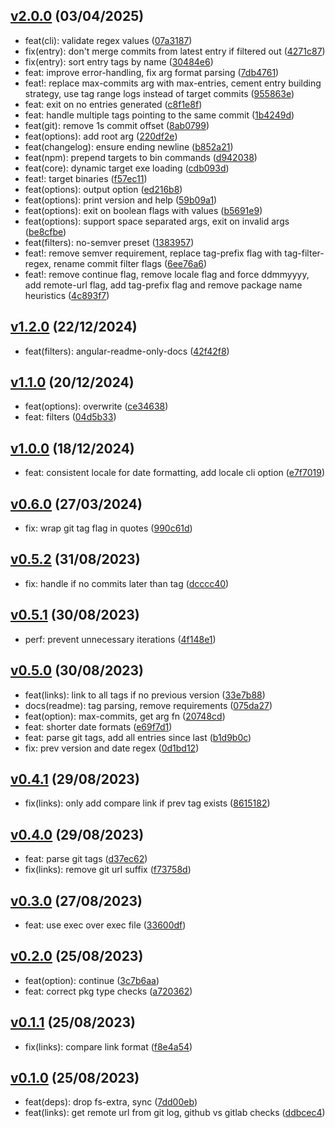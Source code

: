 ## [v2.0.0](https://github.com/Daniel-Knights/changenog/compare/v1.2.0...v2.0.0) (03/04/2025)

- feat(cli): validate regex values ([07a3187](https://github.com/Daniel-Knights/changenog/commit/07a3187dad8950dd545b4b87aef3bb0efbcae027))
- fix(entry): don't merge commits from latest entry if filtered out ([4271c87](https://github.com/Daniel-Knights/changenog/commit/4271c879f94207bf77cbc5b62045e08881f09665))
- fix(entry): sort entry tags by name ([30484e6](https://github.com/Daniel-Knights/changenog/commit/30484e6b6301cca9028397bab2de4fa0a482b08a))
- feat: improve error-handling, fix arg format parsing ([7db4761](https://github.com/Daniel-Knights/changenog/commit/7db47610f996d2f226e2a66d786be78da7d0a9df))
- feat!: replace max-commits arg with max-entries, cement entry building strategy, use tag range logs instead of target commits ([955863e](https://github.com/Daniel-Knights/changenog/commit/955863e11c451f658533f529e91a22be4072bd95))
- feat: exit on no entries generated ([c8f1e8f](https://github.com/Daniel-Knights/changenog/commit/c8f1e8fcdf3b7110777a3f90b2274345a9d9e334))
- feat: handle multiple tags pointing to the same commit ([1b4249d](https://github.com/Daniel-Knights/changenog/commit/1b4249d4fa5144e2c2bbc23febbfadebb7d83057))
- feat(git): remove 1s commit offset ([8ab0799](https://github.com/Daniel-Knights/changenog/commit/8ab0799723822019da342d3580f49f954f37ac4a))
- feat(options): add root arg ([220df2e](https://github.com/Daniel-Knights/changenog/commit/220df2edeb3e036c4f41edbc65fb266e88eda46b))
- feat(changelog): ensure ending newline ([b852a21](https://github.com/Daniel-Knights/changenog/commit/b852a211fd46fab2f3e442f3bc447e5ee07babeb))
- feat(npm): prepend targets to bin commands ([d942038](https://github.com/Daniel-Knights/changenog/commit/d942038ffb7ee06c7734596cc2b8b4d2f28fc71c))
- feat(core): dynamic target exe loading ([cdb093d](https://github.com/Daniel-Knights/changenog/commit/cdb093dc2101892f1092ef9370ea1b300efa8815))
- feat!: target binaries ([f57ec11](https://github.com/Daniel-Knights/changenog/commit/f57ec11fae4663e39bfe596e0b6544b08e1e0821))
- feat(options): output option ([ed216b8](https://github.com/Daniel-Knights/changenog/commit/ed216b89df4b20fecdb8a78d7db43d0de43e5fa7))
- feat(options): print version and help ([59b09a1](https://github.com/Daniel-Knights/changenog/commit/59b09a17b39dd7f9096cd72fc459a0e3dc57c1a7))
- feat(options): exit on boolean flags with values ([b5691e9](https://github.com/Daniel-Knights/changenog/commit/b5691e90b4c09ea2eb33df8fd383bce05a703097))
- feat(options): support space separated args, exit on invalid args ([be8cfbe](https://github.com/Daniel-Knights/changenog/commit/be8cfbef1e1e7aab9c9900599fdb7504eb10e1a8))
- feat(filters): no-semver preset ([1383957](https://github.com/Daniel-Knights/changenog/commit/13839578a032bca92caba88144cda64a9042fef4))
- feat!: remove semver requirement, replace tag-prefix flag with tag-filter-regex, rename commit filter flags ([6ee76a6](https://github.com/Daniel-Knights/changenog/commit/6ee76a65b99e49889c84e28c0262b8ddeabb5716))
- feat!: remove continue flag, remove locale flag and force ddmmyyyy, add remote-url flag, add tag-prefix flag and remove package name heuristics ([4c893f7](https://github.com/Daniel-Knights/changenog/commit/4c893f7238e8de252cb645bbdd0d8c94e9c3dbc7))

## [v1.2.0](https://github.com/Daniel-Knights/changenog/compare/v1.1.0...v1.2.0) (22/12/2024)

- feat(filters): angular-readme-only-docs ([42f42f8](https://github.com/Daniel-Knights/changenog/commit/42f42f80520bd50b9234f62d5bff72964d987acf))

## [v1.1.0](https://github.com/Daniel-Knights/changenog/compare/v1.0.0...v1.1.0) (20/12/2024)

- feat(options): overwrite ([ce34638](https://github.com/Daniel-Knights/changenog/commit/ce3463842e22893fb388685043b196e2e8fb013f))
- feat: filters ([04d5b33](https://github.com/Daniel-Knights/changenog/commit/04d5b33cb697bb33536aaeab511d1e3c0adae569))

## [v1.0.0](https://github.com/Daniel-Knights/changenog/compare/v0.6.0...v1.0.0) (18/12/2024)

- feat: consistent locale for date formatting, add locale cli option ([e7f7019](https://github.com/Daniel-Knights/changenog/commit/e7f701966b85a721d5fc169f1ac1bc9911e3cf13))

## [v0.6.0](https://github.com/Daniel-Knights/changenog/compare/v0.5.2...v0.6.0) (27/03/2024)

- fix: wrap git tag flag in quotes ([990c61d](https://github.com/Daniel-Knights/changenog/commit/990c61dd1ad4d1b950e859766f79bfcdbbe19f0a))

## [v0.5.2](https://github.com/Daniel-Knights/changenog/compare/v0.5.1...v0.5.2) (31/08/2023)

- fix: handle if no commits later than tag ([dcccc40](https://github.com/Daniel-Knights/changenog/commit/dcccc406bf3f85e91449b901b5bcb6d48a54cf6d))

## [v0.5.1](https://github.com/Daniel-Knights/changenog/compare/v0.5.0...v0.5.1) (30/08/2023)

- perf: prevent unnecessary iterations ([4f148e1](https://github.com/Daniel-Knights/changenog/commit/4f148e147a414493a224a222333d83bc5ed8d721))

## [v0.5.0](https://github.com/Daniel-Knights/changenog/compare/v0.4.1...v0.5.0) (30/08/2023)

- feat(links): link to all tags if no previous version ([33e7b88](https://github.com/Daniel-Knights/changenog/commit/33e7b8890799fb76f619faafdf710809a4cf8923))
- docs(readme): tag parsing, remove requirements ([075da27](https://github.com/Daniel-Knights/changenog/commit/075da27effd1745c631a3de51528b97341254022))
- feat(option): max-commits, get arg fn ([20748cd](https://github.com/Daniel-Knights/changenog/commit/20748cd725f6b252c200cc975b1d506e345d5f90))
- feat: shorter date formats ([e69f7d1](https://github.com/Daniel-Knights/changenog/commit/e69f7d175ba850cdd9b80a9ec32c10ed27ed8ed6))
- feat: parse git tags, add all entries since last ([b1d9b0c](https://github.com/Daniel-Knights/changenog/commit/b1d9b0ce6840daa65597fe1e03e54a830aa95c09))
- fix: prev version and date regex ([0d1bd12](https://github.com/Daniel-Knights/changenog/commit/0d1bd12284d598522d90afefefb9a399398c6b70))

## [v0.4.1](https://github.com/Daniel-Knights/changenog/compare/v0.4.0...v0.4.1) (29/08/2023)

- fix(links): only add compare link if prev tag exists ([8615182](https://github.com/Daniel-Knights/changenog/commit/86151826594b0644ba6f34ac4f07d1786ee91bb3))

## [v0.4.0](https://github.com/Daniel-Knights/changenog/compare/v0.3.0...v0.4.0) (29/08/2023)

- feat: parse git tags ([d37ec62](https://github.com/Daniel-Knights/changenog/commit/d37ec62d46144a20811ada3aa1e62973c21baa95))
- fix(links): remove git url suffix ([f73758d](https://github.com/Daniel-Knights/changenog/commit/f73758d6d87d8c9ffdb3994b94e0b4f0df0d1689))

## [v0.3.0](https://github.com/Daniel-Knights/changenog/compare/v0.2.0...v0.3.0) (27/08/2023)

- feat: use exec over exec file ([33600df](https://github.com/Daniel-Knights/changenog/commit/33600df8a0ab55289ddce4baac3c038e0c99dfd3))

## [v0.2.0](https://github.com/Daniel-Knights/changenog/compare/v0.1.1...v0.2.0) (25/08/2023)

- feat(option): continue ([3c7b6aa](https://github.com/Daniel-Knights/changenog/commit/3c7b6aa3d480fc1e545f6726fc39908e29651780))
- feat: correct pkg type checks ([a720362](https://github.com/Daniel-Knights/changenog/commit/a7203627758093ae1de414f045c8f8768dda8cb0))

## [v0.1.1](https://github.com/Daniel-Knights/changenog/compare/v0.1.0...v0.1.1) (25/08/2023)

- fix(links): compare link format ([f8e4a54](https://github.com/Daniel-Knights/changenog/commit/f8e4a54fb3dcc03e79f6d46931c84ff038d24ea6))

## [v0.1.0](https://github.com/Daniel-Knights/changenog/tags) (25/08/2023)

- feat(deps): drop fs-extra, sync ([7dd00eb](https://github.com/Daniel-Knights/changenog/commit/7dd00eb8b19d7001bef786d280c83511c0ae8724))
- feat(links): get remote url from git log, github vs gitlab checks ([ddbcec4](https://github.com/Daniel-Knights/changenog/commit/ddbcec44e41495d826abcf7207d45635dc5a1c21))
